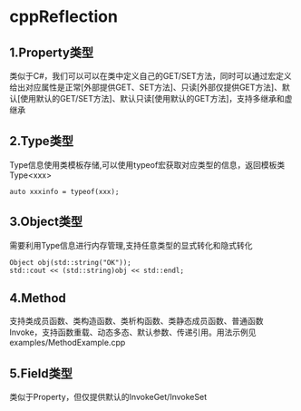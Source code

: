 # cppReflection

## 1.Property类型

类似于C#，我们可以可以在类中定义自己的GET/SET方法，同时可以通过宏定义给出对应属性是正常[外部提供GET、SET方法]、只读[外部仅提供GET方法]、默认[使用默认的GET/SET方法]、默认只读[使用默认的GET方法]，支持多继承和虚继承

## 2.Type类型
Type信息使用类模板存储,可以使用typeof宏获取对应类型的信息，返回模板类Type\<xxx\>
```
auto xxxinfo = typeof(xxx);
```

## 3.Object类型
需要利用Type信息进行内存管理,支持任意类型的显式转化和隐式转化
```
Object obj(std::string("OK"));
std::cout << (std::string)obj << std::endl;
```

## 4.Method
支持类成员函数、类构造函数、类析构函数、类静态成员函数、普通函数Invoke，支持函数重载、动态多态、默认参数、传递引用。用法示例见examples/MethodExample.cpp

## 5.Field类型
类似于Property，但仅提供默认的InvokeGet/InvokeSet


